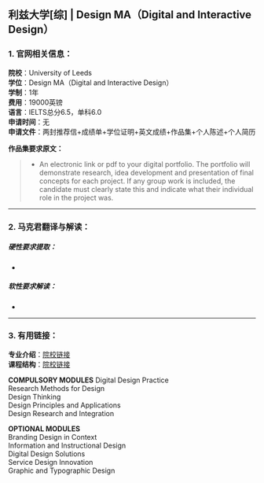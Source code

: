 ## 利兹大学[综] | Design MA（Digital and Interactive Design）


### 1. 官网相关信息：

**院校**：University of Leeds  
**学位**：Design MA（Digital and Interactive Design）   
**学制**：1年  
**费用**：19000英镑  
**语言**：IELTS总分6.5，单科6.0     
**申请时间**：无  
**申请文件**：两封推荐信+成绩单+学位证明+英文成绩+作品集+个人陈述+个人简历

**作品集要求原文：**   

> - An electronic link or pdf to your digital portfolio. The portfolio will demonstrate research, idea development and presentation of final concepts for each project. If any group work is included, the candidate must clearly state this and indicate what their individual role in the project was.






---


### 2. 马克君翻译与解读：

##### 硬性要求提取：
- 

##### 软性要求解读：
- 


---


### 3. 有用链接：

**专业介绍**：[院校链接](https://courses.leeds.ac.uk/a672/design-ma)  
**课程结构**：[院校链接](https://courses.leeds.ac.uk/a672/design-ma) 

**COMPULSORY MODULES** 
Digital Design Practice  
Research Methods for Design  
Design Thinking  
Design Principles and Applications  
Design Research and Integration  

**OPTIONAL MODULES**  
Branding Design in Context  
Information and Instructional Design  
Digital Design Solutions  
Service Design Innovation  
Graphic and Typographic Design  



 
